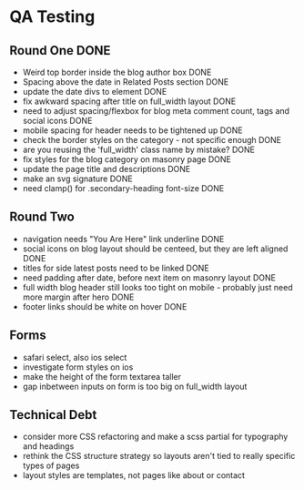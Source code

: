 # QA Testing

## Round One DONE

-   Weird top border inside the blog author box DONE
-   Spacing above the date in Related Posts section DONE
-   update the date divs to <time> element DONE
-   fix awkward spacing after title on full_width layout DONE
-   need to adjust spacing/flexbox for blog meta comment count, tags and social icons DONE
-   mobile spacing for header needs to be tightened up DONE
-   check the border styles on the category - not specific enough DONE
-   are you reusing the 'full_width' class name by mistake? DONE
-   fix styles for the blog category on masonry page DONE
-   update the page title and descriptions DONE
-   make an svg signature DONE
-   need clamp() for .secondary-heading font-size DONE

## Round Two

-   navigation needs "You Are Here" link underline DONE
-   social icons on blog layout should be centeed, but they are left aligned DONE
-   titles for side latest posts need to be linked DONE
-   need padding after date, before next item on masonry layout DONE
-   full width blog header still looks too tight on mobile - probably just need more margin after hero DONE
-   footer links should be white on hover DONE

## Forms

-   safari select, also ios select
-   investigate form styles on ios
-   make the height of the form textarea taller
-   gap inbetween inputs on form is too big on full_width layout

## Technical Debt

-   consider more CSS refactoring and make a scss partial for typography and headings
-   rethink the CSS structure strategy so layouts aren't tied to really specific types of pages
-   layout styles are templates, not pages like about or contact
